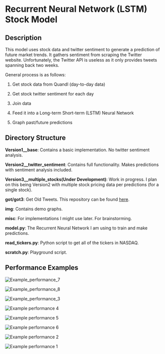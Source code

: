 # Recurrent Neural Network (LSTM) Stock Model

## Description

This model uses stock data and twitter sentiment to generate a prediction of future market trends. It gathers sentiment from scraping the Twitter website. Unfortunately, the Twitter API is useless as it only provides tweets spanning back two weeks.

General process is as follows:

1. Get stock data from Quandl (day-to-day data)

2. Get stock twitter sentiment for each day

3. Join data

4. Feed it into a Long-term Short-term (LSTM) Neural Network

5. Graph past/future predictions

## Directory Structure

**Version1__base**: Contains a basic implementation. No twitter sentiment analysis.

**Version2__twitter_sentiment**: Contains full functionality. Makes predictions with sentiment analysis included.

**Version3__multiple_stocks(Under Development)**: Work in progress. I plan on this being Version2 with multiple stock pricing data per predictions (for a single stock).

**got/got3**: Get Old Tweets. This repository can be found [here](https://github.com/Jefferson-Henrique/GetOldTweets-python).

**img**: Contains demo graphs.

**misc**: For implementations I might use later. For brainstorming.

**model.py**: The Recurrent Neural Network I am using to train and make predictions.

**read_tickers.py**: Python script to get all of the tickers in NASDAQ.

**scratch.py**: Playground script.

## Performance Examples
![Example_performance_7](https://github.com/als5ev/RNN_LSTM_Stock_Model/blob/master/img/demo7.png?raw=true "Example 7")

![Example_performance_8](https://github.com/als5ev/RNN_LSTM_Stock_Model/blob/master/img/demo8.png?raw=true "Example 8")

![Example_performance_3](https://github.com/als5ev/RNN_LSTM_Stock_Model/blob/master/img/demo3.png?raw=true "Example 3")

![Example performance 4](https://github.com/als5ev/RNN_LSTM_Stock_Model/blob/master/img/demo4.png?raw=true "Example 4")

![Example performance 5](https://github.com/als5ev/RNN_LSTM_Stock_Model/blob/master/img/demo5.png?raw=true "Example 5")

![Example performance 6](https://github.com/als5ev/RNN_LSTM_Stock_Model/blob/master/img/demo6.png?raw=true "Example 6")

![Example performance 2](https://github.com/als5ev/RNN_LSTM_Stock_Model/blob/master/img/demo2.png?raw=true "Example 2")

![Example performance 1](https://github.com/als5ev/RNN_LSTM_Stock_Model/blob/master/img/demo1.png?raw=true "Example 1")


